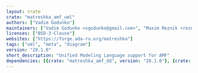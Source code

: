 ```yaml
---
layout: crate
crate: "matreshka_amf_uml"
authors: ["Vadim Godunko"]
maintainers: ["Vadim Godunko <vgodunko@gmail.com>", "Maxim Reznik <reznikmm@gmail.com>"]
licenses: ["BSD-3-Clause"]
websites: ["https://forge.ada-ru.org/matreshka"]
tags: ["uml", "meta", "diagram"]
version: "20.1.0"
short_description: "Unified Modeling Language support for AMF"
dependencies: [{crate: "matreshka_amf_dd", version: "20.1.0"}, {crate: "matreshka_league", version: "20.1.0"}]
---
```



